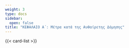```yaml
---
weight: 3
type: docs
sidebar:
  open: false
title: "ΚΕΦΑΛΑΙΟ Α΄: Μέτρα κατά της Αυθαίρετης Δόμησης"
---
```


{{< card-list >}}
